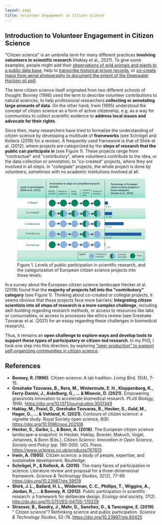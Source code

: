 ```yaml
---
layout: page
title: Volunteer Engagement in Citizen Science
---
```


<h2>Introduction to Volunteer Engagement in Citizen Science</h2>

<p>"Citizen science" is an umbrella term for many different practices <b>involving volunteers in scientific research</b> (Haklay et al., 2021). To give some examples, people might add their <a href="https://www.inaturalist.org/">observations of wild animals and plants to a public data base</a>, help to <a href="https://www.zooniverse.org/projects/ajpiper/criminal-characters">transcribe historical prison records</a>, or <a href="https://www.aljazeera.com/gallery/2015/4/20/busting-corporate-polluters-with-diy-tools">co-create maps from aerial photography to document the extent of the Deepwater Horizon oil spill</a>.</p>

<p>The term citizen science itself originated from two different schools of thought: Bonney (1996) used the term to describe volunteer contributions to natural sciences, to help professional researchers <b>collecting or annotating large amounts of data</b>. On the other hand, Irwin (1995) understood the concept of citizen science as a form of active citizenship, e.g. as a way for communities to collect scientific evidence to <b>address local issues and advocate for their rights</b>.</p>

<p>Since then, many researchers have tried to formalize the understanding of citizen science by developing a multitude of <b>frameworks</b> (see Schrögel and Kolleck (2019) for a review). A frequently used framework is that of Shirk et al. (2012), where projects are categorized by the <b>steps of research that the public can participate in</b> (see Figure 1). These projects range from "contractual" and "contributory", where volunteers contribute to the idea, or the data collection or annotation, to "co-created" projects, where they are involved in all steps. In "collegiate" projects, the whole project is done by volunteers, sometimes with no academic institutions involved at all.</p>

<figure>
  <img src="https://raw.githubusercontent.com/katoss/peer-production-in-citizen-science/main/assets/img/participation-citsci.png" width="auto"/>
  <figcaption>
    Figure 1. Levels of public participation in scientific research, and the categorization of European citizen science projects into these levels. 
  </figcaption>
</figure>

<p>In a survey about the European citizen science landscape Hecker et al. (2018) found that the <b>majority of projects fall into the "contributory" category</b> (see Figure 1). Thinking about co-created or collegial projects, it seems obvious that these projects face more barriers: <b>Integrating citizen scientists into all steps of research is a more complex challenge</b>, including skill-building regarding research methods, or access to resources like labs or consumables, or access to processes like ethics review (see Greshake Tzovaras et al. (2021) for an essay regarding these challenges in biomedical research).</p>

<p>Thus, it remains an <b>open challenge to explore ways and develop tools to support these types of participatory or citizen-led research</b>. In my PhD, I took one step into this direction, by exploring <a href="{{ '/peerproduction' | absolute_url }}">"peer production" to support self-organizing communities in citizen science</a>.</p>

## References
* <b>Bonney, R. (1996)</b>. Citizen science: A lab tradition. <i>Living Bird, 15</i>(4), 7-15.
* <b>Greshake Tzovaras, B., Rera, M., Wintermute, E. H., Kloppenborg, K., Ferry-Danini, J., Aidelberg, G., ... & Misevic, D. (2021).</b> Empowering grassroots innovation to accelerate biomedical research. <i>PLoS Biology, 19</i>(8). <a href="https://doi.org/10.1371/journal.pbio.3001349">https://doi.org/10.1371/journal.pbio.3001349</a>
* <b>Haklay, M., Fraisl, D., Greshake Tzovaras, B., Hecker, S., Gold, M., Hager, G., ... & Vohland, K. (2021).</b> Contours of citizen science: a vignette study. Royal Society open science, 8(8). <a href="https://doi.org/10.1098/rsos.202108">https://doi.org/10.1098/rsos.202108</a>
* <b>Hecker, S., Garbe, L., & Bonn, A. (2018)</b>. The European citizen science landscape–a snapshot. In Hecker, Haklay, Bowser, Makuch, Vogel, Johannes, & Bonn (Eds.), <i>Citizen Science: Innovation in Open Science, Society and Policy</i> (pp. 190-200). UCL Press. <a href="https://www.uclpress.co.uk/products/107613">https://www.uclpress.co.uk/products/107613</a>
* <b>Irwin, A. (1995)</b>. Citizen science: a study of people, expertise, and sustainable development. Routledge.
* <b>Schrögel, P., & Kolleck, A. (2019)</b>. The many faces of participation in science: Literature review and proposal for a three-dimensional framework. <i>Science & Technology Studies, 32</i>(2), 77-99. <a href="https://doi.org/10.23987/sts.59519">https://doi.org/10.23987/sts.59519</a>
* <b>Shirk, J. L., Ballard, H. L., Wilderman, C. C., Phillips, T., Wiggins, A., Jordan, R., ... & Bonney, R. (2012)</b>. Public participation in scientific research: a framework for deliberate design. <i>Ecology and society, 17</i>(2). <a href="http://dx.doi.org/10.5751/ES-04705-170229">http://dx.doi.org/10.5751/ES-04705-170229</a>
* <b>Strasser, B., Baudry, J., Mahr, D., Sanchez, G., & Tancoigne, E. (2019)</b>. " Citizen science"? Rethinking science and public participation. <i>Science & Technology Studies</i>, 52-76. <a href="https://doi.org/10.23987/sts.60425">https://doi.org/10.23987/sts.60425</a>



